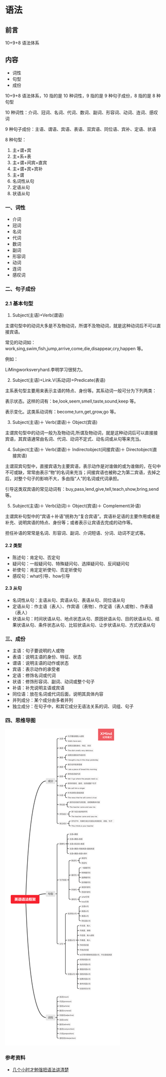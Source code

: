 # 语法

## 前言

10+9+8 语法体系

## 内容

- 词性
- 句型
- 成份

10+9+8 语法体系，10 指的是 10 种词性，9 指的是 9 种句子成份，8 指的是 8 种句型

10 种词性：介词、冠词、名词、代词、数词、副词、形容词、动词、连词、感叹词

9 种句子成份：主语、谓语、宾语、表语、双宾语、同位语、宾补、定语、状语

8 种句型：

1. 主+谓+宾
2. 主+系+表
3. 主+谓+间宾+直宾
4. 主+谓+宾+宾补
5. 主+谓
6. 名词性从句
7. 定语从句
8. 状语从句

### 一、词性

- 介词
- 冠词
- 名词
- 代词
- 数词
- 副词
- 形容词
- 动词
- 连词
- 感叹词

### 二、句子成份

### 2.1 基本句型

1. Subject(主语)+Verb(谓语)

主谓句型中的动词大多是不及物动词，所谓不及物动词，就是这种动词后不可以直接宾语。

常见的动词如：work,sing,swim,fish,jump,arrive,come,die,disappear,cry,happen 等。

例如：

LiMingworksveryhard.李明学习很努力。

2. Subject(主语)+Link.V(系动词)+Predicate(表语)

主系表句型主要用来表示主语的特点、身份等。其系动词一般可分为下列两类：

表示状态。这样的词有：be,look,seem,smell,taste,sound,keep 等。

表示变化。这类系动词有：become,turn,get,grow,go 等。

3. Subject(主语)＋ Verb(谓语)＋ Object(宾语)

主谓宾句型中的动词一般为及物动词,所谓及物动词，就是这种动词后可以直接接宾语，其宾语通常由名词、代词、动词不定式、动名词或从句等来充当。

4. Subject(主语)＋ Verb(谓语)＋ Indirectobject(间接宾语)＋ Directobject(直接宾语)

主谓双宾句型中，直接宾语为主要宾语，表示动作是对谁做的或为谁做的，在句中不可或缺，常常由表示“物”的名词来充当；间接宾语也被称之为第二宾语，去掉之后，对整个句子的影响不大，多由指“人”的名词或代词承担。

引导这类双宾语的常见动词有：buy,pass,lend,give,tell,teach,show,bring,send 等。

5. Subject(主语)＋ Verb(动词)＋ Object(宾语)＋ Complement(补语)

主谓宾补句型中的“宾语＋补语”统称为“复合宾语”。宾语补足语的主要作用或者是补充、说明宾语的特点、身份等；或者表示让宾语去完成的动作等。

担任补语的常常是名词、形容词、副词、介词短语、分词、动词不定式等。

#### 2.2 类型

- 陈述句：肯定句、否定句
- 疑问句：一般疑问句、特殊疑问句、选择疑问句、反间疑问句
- 祈使句：肯定定祈使句、否定祈使句
- 感叹句：what引导、how引导

#### 2.3 从句

- 名词性从句：主语从句、宾语从句、表语从句、同位语从句
- 定语从句：作主语（表人）、作宾语（表物）、作定语（表人或物）、作表语（表人）
- 状语从句：时间状语从句、地点状态从句、原因状语从句、目的状语从句、结果状语从句、条件状态从句、比较状语从句、让步状语从句、方式状语从句

### 三、成份

- 主语：句子要说明的人或物
- 表语：说明主语的身份、特征、状态
- 谓语：说明主语的动作或状态
- 宾语：表示动作的承受者
- 定语：修饰名词或代词
- 状语：修饰形容词、副词、动词或整个句子
- 补语：补充说明主语或宾语
- 同位语：放在名词或代词后面，说明其具体内容
- 并列成分：某个成分由多者并列
- 独立成分：在句子中，和其它成分无语法关系的词、词组、句子

### 四、思维导图

![images](./images/01.png)

### 参考资料

- [几个小时才勉强把语法讲清楚](https://www.zhihu.com/question/30030877/answer/943229121)